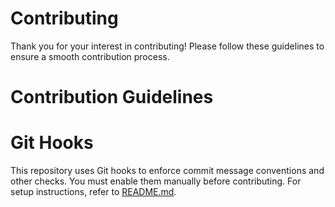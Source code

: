 # Contributing

Thank you for your interest in contributing!
Please follow these guidelines to ensure a smooth contribution process.

# Contribution Guidelines

[//]: # (TODO: Complete Contribution guidelines)

# Git Hooks

This repository uses Git hooks to enforce commit message conventions and other checks.
You must enable them manually before contributing.
For setup instructions, refer to [README.md](../infra/git/hooks/README.md).

